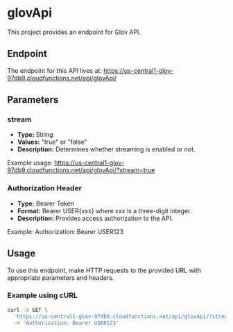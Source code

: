 # glovApi

This project provides an endpoint for Glov API.

## Endpoint

The endpoint for this API lives at:
https://us-central1-glov-97db9.cloudfunctions.net/api/glovApi/

## Parameters

### stream
- **Type:** String
- **Values:** "true" or "false"
- **Description:** Determines whether streaming is enabled or not.

Example usage:
https://us-central1-glov-97db9.cloudfunctions.net/api/glovApi/?stream=true

### Authorization Header
- **Type:** Bearer Token
- **Format:** Bearer USER{xxx} where xxx is a three-digit integer.
- **Description:** Provides access authorization to the API.

Example:
Authorization: Bearer USER123

## Usage

To use this endpoint, make HTTP requests to the provided URL with appropriate parameters and headers.

### Example using cURL

```bash
curl -X GET \
  'https://us-central1-glov-97db9.cloudfunctions.net/api/glovApi/?stream=true' \
  -H 'Authorization: Bearer USER123'
